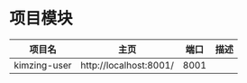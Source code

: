 # 项目模块

|        项目名        |                主页            |  端口 |             描述                  |
|---------------------|-------------------------------|------|------------------------------------|
|kimzing-user     | http://localhost:8001/   | 8001 |                                    |